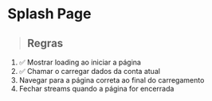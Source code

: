 # Splash Page

> ## Regras
1. ✅ Mostrar loading ao iniciar a página
2. ✅ Chamar o carregar dados da conta atual
3. Navegar para a página correta ao final do carregamento
4. Fechar streams quando a página for encerrada